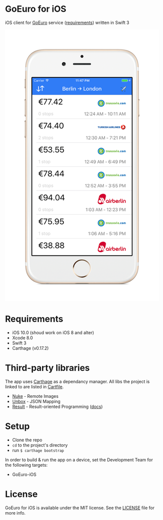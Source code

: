 # GoEuro for iOS 

iOS client for [GoEuro](http://www.goeuro.com) service ([requirements](https://github.com/goeuro/iOS-Test)) written in Swift 3

![image](Application-Preview-iPhone6.png)

# Requirements
- iOS 10.0 (shoud work on iOS 8 and alter)
- Xcode 8.0
- Swift 3
- Carthage (v0.17.2)

# Third-party libraries
The app uses [Carthage](https://github.com/Carthage/Carthage) as a dependancy manager. All libs the project is linked to are listed in [Cartfile](Cartfile).
* [Nuke](https://github.com/kean/Nuke) - Remote Images
* [Unbox](https://github.com/JohnSundell/Unbox) - JSON Mapping
* [Result](https://github.com/antitypical/Result) - Result-oriented Programming ([docs](http://cocoadocs.org/docsets/Result/3.0.0/))

# Setup

* Clone the repo
* `cd` to the project's directory 
* run `$ carthage bootstrap` 

In order to build & run the app on a device, set the Development Team for the following targets:
* GoEuro-iOS

# License

GoEuro for iOS is available under the MIT license. See the [LICENSE](LICENSE) file for more info.
